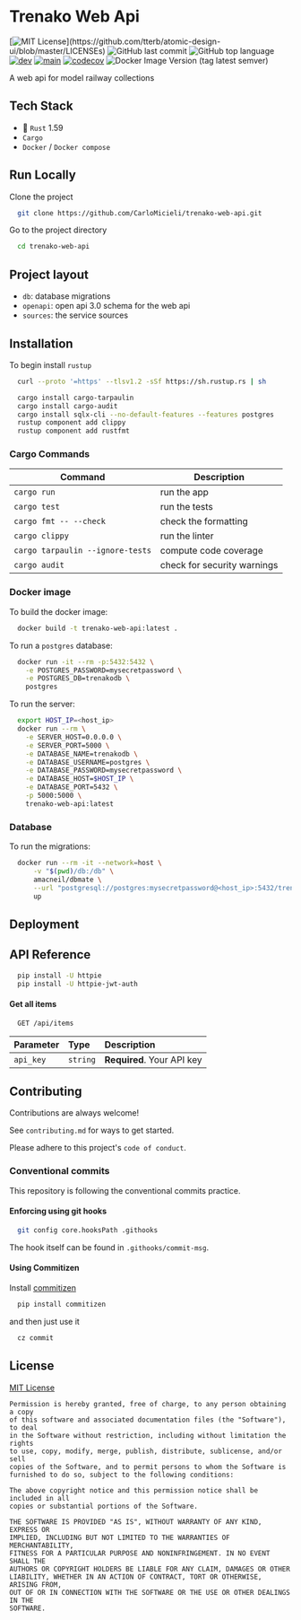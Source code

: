 # Trenako Web Api

[![MIT License](https://img.shields.io/apm/l/atomic-design-ui.svg?)](https://github.com/tterb/atomic-design-ui/blob/master/LICENSEs)
![GitHub last commit](https://img.shields.io/github/last-commit/CarloMicieli/trenako-web-api)
![GitHub top language](https://img.shields.io/github/languages/top/CarloMicieli/trenako-web-api)
[![dev](https://github.com/CarloMicieli/trenako-web-api/actions/workflows/dev.yml/badge.svg)](https://github.com/CarloMicieli/trenako-web-api/actions/workflows/dev.yml)
[![main](https://github.com/CarloMicieli/trenako-web-api/actions/workflows/main.yml/badge.svg)](https://github.com/CarloMicieli/trenako-web-api/actions/workflows/main.yml)
[![codecov](https://codecov.io/gh/CarloMicieli/trenako-web-api/branch/main/graph/badge.svg?token=D01ZSPN6UR)](https://codecov.io/gh/CarloMicieli/trenako-web-api)
![Docker Image Version (tag latest semver)](https://img.shields.io/docker/v/carlomicieli/trenako-web-api/latest?style=plastic)

A web api for model railway collections

## Tech Stack

* 🦀 `Rust` 1.59
* `Cargo`
* `Docker` / `Docker compose`

## Run Locally

Clone the project

```bash
  git clone https://github.com/CarloMicieli/trenako-web-api.git
```

Go to the project directory

```bash
  cd trenako-web-api
```

## Project layout

* `db`: database migrations
* `openapi`: open api 3.0 schema for the web api
* `sources`: the service sources

## Installation 

To begin install `rustup`

```bash
  curl --proto '=https' --tlsv1.2 -sSf https://sh.rustup.rs | sh
```

```bash
  cargo install cargo-tarpaulin
  cargo install cargo-audit
  cargo install sqlx-cli --no-default-features --features postgres
  rustup component add clippy
  rustup component add rustfmt
```

### Cargo Commands

|        Command                  | Description                |
|---------------------------------|----------------------------|
|`cargo run`                      |run the app                 |
|`cargo test`                     |run the tests               |
|`cargo fmt -- --check`           |check the formatting        |
|`cargo clippy`                   |run the linter              |
|`cargo tarpaulin --ignore-tests` |compute code coverage       |
|`cargo audit`                    |check for security warnings |

### Docker image

To build the docker image:

```bash
  docker build -t trenako-web-api:latest .
```

To run a `postgres` database:

```bash
  docker run -it --rm -p:5432:5432 \
    -e POSTGRES_PASSWORD=mysecretpassword \
    -e POSTGRES_DB=trenakodb \
    postgres
```

To run the server:

```bash
  export HOST_IP=<host_ip>
  docker run --rm \
    -e SERVER_HOST=0.0.0.0 \
    -e SERVER_PORT=5000 \
    -e DATABASE_NAME=trenakodb \
    -e DATABASE_USERNAME=postgres \
    -e DATABASE_PASSWORD=mysecretpassword \
    -e DATABASE_HOST=$HOST_IP \
    -e DATABASE_PORT=5432 \
    -p 5000:5000 \
    trenako-web-api:latest
```

### Database


To run the migrations:

```bash
  docker run --rm -it --network=host \
      -v "$(pwd)/db:/db" \
      amacneil/dbmate \
      --url "postgresql://postgres:mysecretpassword@<host_ip>:5432/trenako?sslmode=disable" \
      up
```

## Deployment

## API Reference

```bash
  pip install -U httpie
  pip install -U httpie-jwt-auth
```

#### Get all items

```http
  GET /api/items
```

| Parameter | Type     | Description                |
| :-------- | :------- | :------------------------- |
| `api_key` | `string` | **Required**. Your API key |
  
## Contributing

Contributions are always welcome!

See `contributing.md` for ways to get started.

Please adhere to this project's `code of conduct`.
  
### Conventional commits

This repository is following the conventional commits practice.

#### Enforcing using git hooks

```bash
  git config core.hooksPath .githooks
```

The hook itself can be found in `.githooks/commit-msg`.

#### Using Commitizen

Install [commitizen](https://github.com/commitizen-tools/commitizen)

```bash
  pip install commitizen
```

and then just use it

```bash
  cz commit
```

## License

[MIT License](https://choosealicense.com/licenses/mit/)

```
Permission is hereby granted, free of charge, to any person obtaining a copy
of this software and associated documentation files (the "Software"), to deal
in the Software without restriction, including without limitation the rights
to use, copy, modify, merge, publish, distribute, sublicense, and/or sell
copies of the Software, and to permit persons to whom the Software is
furnished to do so, subject to the following conditions:

The above copyright notice and this permission notice shall be included in all
copies or substantial portions of the Software.

THE SOFTWARE IS PROVIDED "AS IS", WITHOUT WARRANTY OF ANY KIND, EXPRESS OR
IMPLIED, INCLUDING BUT NOT LIMITED TO THE WARRANTIES OF MERCHANTABILITY,
FITNESS FOR A PARTICULAR PURPOSE AND NONINFRINGEMENT. IN NO EVENT SHALL THE
AUTHORS OR COPYRIGHT HOLDERS BE LIABLE FOR ANY CLAIM, DAMAGES OR OTHER
LIABILITY, WHETHER IN AN ACTION OF CONTRACT, TORT OR OTHERWISE, ARISING FROM,
OUT OF OR IN CONNECTION WITH THE SOFTWARE OR THE USE OR OTHER DEALINGS IN THE
SOFTWARE.
```
